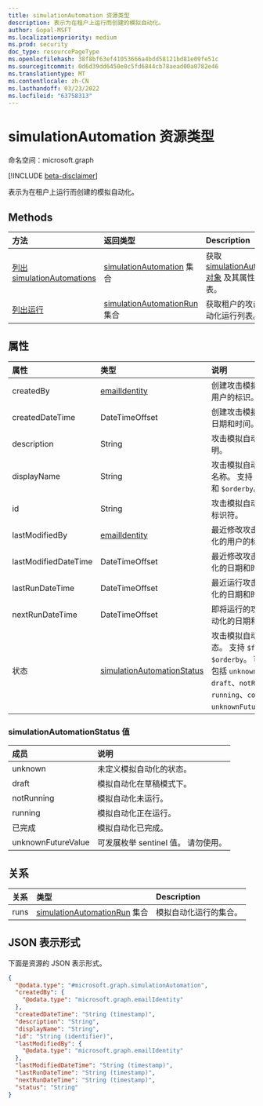 ```yaml
---
title: simulationAutomation 资源类型
description: 表示为在租户上运行而创建的模拟自动化。
author: Gopal-MSFT
ms.localizationpriority: medium
ms.prod: security
doc_type: resourcePageType
ms.openlocfilehash: 38f8bf63ef41053666a4bdd58121bd81e09fe51c
ms.sourcegitcommit: 0d6d39dd6450e0c5fd6844cb78aead00a0782e46
ms.translationtype: MT
ms.contentlocale: zh-CN
ms.lasthandoff: 03/23/2022
ms.locfileid: "63758313"
---
```

# <a name="simulationautomation-resource-type"></a>simulationAutomation 资源类型

命名空间：microsoft.graph

[!INCLUDE [beta-disclaimer](../../includes/beta-disclaimer.md)]

表示为在租户上运行而创建的模拟自动化。


## <a name="methods"></a>Methods
|方法|返回类型|Description|
|:---|:---|:---|
|[列出 simulationAutomations](../api/attacksimulationroot-list-simulationautomations.md)|[simulationAutomation](../resources/simulationautomation.md) 集合|获取 [simulationAutomation 对象](../resources/simulationautomation.md) 及其属性的列表。|
|[列出运行](../api/simulationautomation-list-runs.md)|[simulationAutomationRun](../resources/simulationautomationrun.md) 集合|获取租户的攻击模拟自动化运行列表。|

## <a name="properties"></a>属性
|属性|类型|说明|
|:---|:---|:---|
|createdBy|[emailIdentity](../resources/emailidentity.md)|创建攻击模拟自动化的用户的标识。|
|createdDateTime|DateTimeOffset|创建攻击模拟自动化的日期和时间。|
|description|String|攻击模拟自动化的说明。|
|displayName|String|攻击模拟自动化的显示名称。 支持 `$filter` 和 `$orderby`。|
|id|String|攻击模拟自动化的唯一标识符。|
|lastModifiedBy|[emailIdentity](../resources/emailidentity.md)|最近修改攻击模拟自动化的用户的标识。|
|lastModifiedDateTime|DateTimeOffset|最近修改攻击模拟自动化的日期和时间。|
|lastRunDateTime|DateTimeOffset|最近运行攻击模拟自动化的日期和时间。|
|nextRunDateTime|DateTimeOffset|即将运行的攻击模拟自动化的日期和时间。|
|状态|[simulationAutomationStatus](#simulationautomationstatus-values)|攻击模拟自动化的状态。 支持 `$filter` 和 `$orderby`。 可能的值包括 `unknown`、`draft`、`notRunning`、`running`、`completed`、`unknownFutureValue`。|

### <a name="simulationautomationstatus-values"></a>simulationAutomationStatus 值

|成员|说明 |
|:---|:---|
|unknown| 未定义模拟自动化的状态。 |
|draft| 模拟自动化在草稿模式下。 |
|notRunning| 模拟自动化未运行。 |
|running| 模拟自动化正在运行。 |
|已完成| 模拟自动化已完成。 |
|unknownFutureValue| 可发展枚举 sentinel 值。 请勿使用。 |

## <a name="relationships"></a>关系
|关系|类型|Description|
|:---|:---|:---|
|runs|[simulationAutomationRun](../resources/simulationautomationrun.md) 集合|模拟自动化运行的集合。 |

## <a name="json-representation"></a>JSON 表示形式
下面是资源的 JSON 表示形式。
<!-- {
  "blockType": "resource",
  "keyProperty": "id",
  "@odata.type": "microsoft.graph.simulationAutomation",
  "baseType": "microsoft.graph.entity",
  "openType": false
}
-->
``` json
{
  "@odata.type": "#microsoft.graph.simulationAutomation",
  "createdBy": {
    "@odata.type": "microsoft.graph.emailIdentity"
  },
  "createdDateTime": "String (timestamp)",
  "description": "String",
  "displayName": "String",
  "id": "String (identifier)",
  "lastModifiedBy": {
    "@odata.type": "microsoft.graph.emailIdentity"
  },
  "lastModifiedDateTime": "String (timestamp)",
  "lastRunDateTime": "String (timestamp)",
  "nextRunDateTime": "String (timestamp)",
  "status": "String"
}
```

